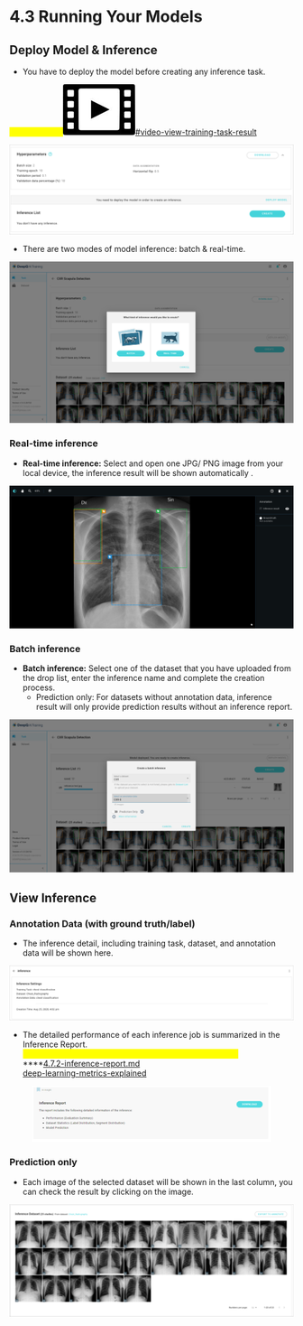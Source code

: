 # 4.3 Running Your Models

## Deploy Model & Inference

* You have to deploy the model before creating any inference task.

<mark style="color:yellow;">Tutorial Video:</mark><img src="../../.gitbook/assets/video-icon-small.jpg" alt="" data-size="line">[#video-view-training-task-result](../../tutorial-videos/model-training-inference.md#video-view-training-task-result "mention")

![](../../.gitbook/assets/con-4-3-1.png)

* There are two modes of model inference: batch & real-time.

![](../../.gitbook/assets/con-4-3-0.png)

### Real-time inference

* **Real-time inference:** Select and open one JPG/ PNG image from your local device, the inference result will be shown automatically .

![](../../.gitbook/assets/con-4-3-4.png)

### Batch inference

* **Batch inference:** Select one of the dataset that you have uploaded from the drop list, enter the inference name and complete the creation process.
  * Prediction only: For datasets without annotation data, inference result will only provide prediction results without an inference report.

![](../../.gitbook/assets/con-4-3-5.png)

## View Inference

### Annotation Data (with ground truth/label)

* The inference detail, including training task, dataset, and annotation data will be shown here.

![](../../.gitbook/assets/con-4-3-6.png)

* The detailed performance of each inference job is summarized in the Inference Report. \
  <mark style="color:yellow;">**For more information, please see the following sections:**</mark>\
  ****[4.7.2-inference-report.md](../4.7-ai-insight/4.7.2-inference-report.md "mention")\
  [deep-learning-metrics-explained](../deep-learning-metrics-explained/ "mention")

<figure><img src="../../.gitbook/assets/con-4-3-7-2.png" alt=""><figcaption></figcaption></figure>

### Prediction only

* Each image of the selected dataset will be shown in the last column, you can check the result by clicking on the image.

![](../../.gitbook/assets/con-4-3-8.png)
